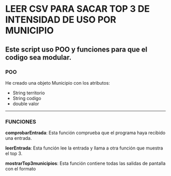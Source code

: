 # LEER CSV PARA SACAR TOP 3 DE INTENSIDAD DE USO POR MUNICIPIO

## Este script uso POO y funciones para que el codigo sea modular.

### POO

He creado una objeto Municipio con los atributos:

- String territorio
- String codigo
- double valor

---

### FUNCIONES

**comprobarEntrada**:
Esta función comprueba que el programa haya recibido una entrada.

**leerEntrada**:
Esta función lee la entrada y llama a otra función que muestra el top 3.

**mostrarTop3municipios**:
Esta función contiene todas las salidas de pantalla con el formato
